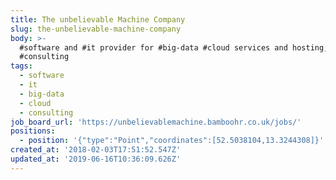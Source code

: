 ```yaml
---
title: The unbelievable Machine Company
slug: the-unbelievable-machine-company
body: >-
  #software and #it provider for #big-data #cloud services and hosting;
  #consulting
tags:
  - software
  - it
  - big-data
  - cloud
  - consulting
job_board_url: 'https://unbelievablemachine.bamboohr.co.uk/jobs/'
positions:
  - position: '{"type":"Point","coordinates":[52.5038104,13.3244308]}'
created_at: '2018-02-03T17:51:52.547Z'
updated_at: '2019-06-16T10:36:09.626Z'
---
```


